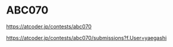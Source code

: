 # ABC070

https://atcoder.jp/contests/abc070

https://atcoder.jp/contests/abc070/submissions?f.User=yaegashi
